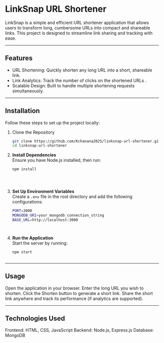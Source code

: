 # LinkSnap URL Shortener

LinkSnap is a simple and efficient URL shortener application that allows users to transform long, cumbersome URLs into compact and shareable links. This project is designed to streamline link sharing and tracking with ease.

---

## Features

- URL Shortening: Quickly shorten any long URL into a short, shareable link.
- Link Analytics: Track the number of clicks on the shortened URLs .
- Scalable Design: Built to handle multiple shortening requests simultaneously.

---

## Installation

Follow these steps to set up the project locally:

1. Clone the Repository
   ```bash
   git clone https://github.com/Kchanana2025/linksnap-url-shortener.git
   cd linksnap-url-shortener
   
2. **Install Dependencies**  
   Ensure you have Node.js installed, then run:  

   ```bash
   npm install





3. **Set Up Environment Variables**  
   Create a `.env` file in the root directory and add the following configurations:  

   ```bash
   PORT=3000
   MONGODB_URI=your_mongodb_connection_string
   BASE_URL=http://localhost:3000




4. **Run the Application**  
   Start the server by running:  

   ```bash
   npm start



---

## Usage
Open the application in your browser.
Enter the long URL you wish to shorten.
Click the Shorten button to generate a short link.
Share the short link anywhere and track its performance (if analytics are supported).

---

## Technologies Used
Frontend: HTML, CSS, JavaScript
Backend: Node.js, Express.js
Database: MongoDB

